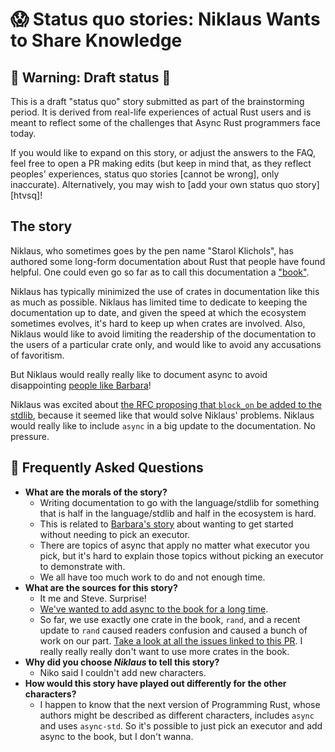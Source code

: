 # 😱 Status quo stories: Niklaus Wants to Share Knowledge


## 🚧 Warning: Draft status 🚧

This is a draft "status quo" story submitted as part of the brainstorming period. It is derived from real-life experiences of actual Rust users and is meant to reflect some of the challenges that Async Rust programmers face today. 

If you would like to expand on this story, or adjust the answers to the FAQ, feel free to open a PR making edits (but keep in mind that, as they reflect peoples' experiences, status quo stories [cannot be wrong], only inaccurate). Alternatively, you may wish to [add your own status quo story][htvsq]!

## The story

Niklaus, who sometimes goes by the pen name "Starol Klichols", has authored some long-form documentation about Rust that people have found helpful. One could even go so far as to call this documentation a ["book"][trpl].

Niklaus has typically minimized the use of crates in documentation like this as much as possible. Niklaus has limited time to dedicate to keeping the documentation up to date, and given the speed at which the ecosystem sometimes evolves, it's hard to keep up when crates are involved. Also, Niklaus would like to avoid limiting the readership of the documentation to the users of a particular crate only, and would like to avoid any accusations of favoritism.

But Niklaus would really really like to document async to avoid disappointing [people like Barbara]!

Niklaus was excited about [the RFC proposing that `block_on` be added to the stdlib][block-on-rfc], because it seemed like that would solve Niklaus' problems. Niklaus would really like to include `async` in a big update to the documentation. No pressure.

[trpl]: https://doc.rust-lang.org/stable/book/
[people like Barbara]: https://github.com/rust-lang/wg-async-foundations/blame/5ce418ac4076850f515034010cc51b707441f695/src/vision/status_quo/barbara_makes_their_first_steps_into_async.md#L22
[block-on-rfc]: https://github.com/rust-lang/rust/pull/65875

## 🤔 Frequently Asked Questions

* **What are the morals of the story?**
    * Writing documentation to go with the language/stdlib for something that is half in the language/stdlib and half in the ecosystem is hard.
    * This is related to [Barbara's story](https://rust-lang.github.io/wg-async-foundations/vision/status_quo/barbara_makes_their_first_steps_into_async.html) about wanting to get started without needing to pick an executor. 
    * There are topics of async that apply no matter what executor you pick, but it's hard to explain those topics without picking an executor to demonstrate with.
    * We all have too much work to do and not enough time.
* **What are the sources for this story?**
    * It me and Steve. Surprise!
    * [We've wanted to add async to the book for a long time](https://github.com/rust-lang/book/issues/1275).
    * So far, we use exactly one crate in the book, `rand`, and a recent update to `rand` caused readers confusion and caused a bunch of work on our part. [Take a look at all the issues linked to this PR](https://github.com/rust-lang/book/pull/2542). I really really really don't want to use more crates in the book.
* **Why did you choose *Niklaus* to tell this story?**
    * Niko said I couldn't add new characters.
* **How would this story have played out differently for the other characters?**
    * I happen to know that the next version of Programming Rust, whose authors might be described as different characters, includes `async` and uses `async-std`. So it's possible to just pick an executor and add async to the book, but I don't wanna.
